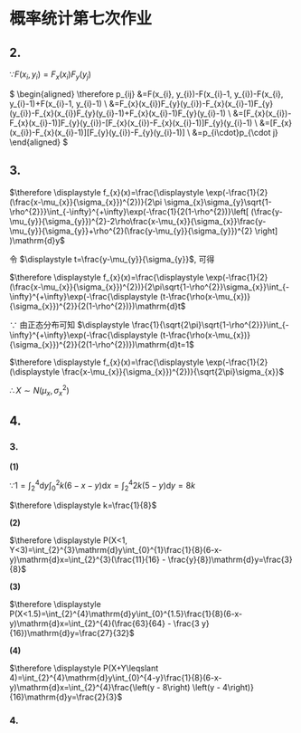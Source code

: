 # 概率统计第七次作业

## 2.

$\because F(x_{i}, y_{i})=F_{x}(x_{i})F_{y}(y_{j})$

$
\begin{aligned}
\therefore p_{ij}
&=F(x_{i}, y_{i})-F(x_{i}-1, y_{i})-F(x_{i}, y_{i}-1)+F(x_{i}-1, y_{i}-1) \\
&=F_{x}(x_{i})F_{y}(y_{i})-F_{x}(x_{i}-1)F_{y}(y_{i})-F_{x}(x_{i})F_{y}(y_{i}-1)+F_{x}(x_{i}-1)F_{y}(y_{i}-1) \\
&=[F_{x}(x_{i})-F_{x}(x_{i}-1)]F_{y}(y_{i})-[F_{x}(x_{i})-F_{x}(x_{i}-1)]F_{y}(y_{i}-1) \\
&=[F_{x}(x_{i})-F_{x}(x_{i}-1)][F_{y}(y_{i})-F_{y}(y_{i}-1)] \\
&=p_{i\cdot}p_{\cdot j}
\end{aligned}
$


## 3.

$\therefore \displaystyle f_{x}(x)=\frac{\displaystyle \exp(-\frac{1}{2}(\frac{x-\mu_{x}}{\sigma_{x}})^{2})}{2\pi \sigma_{x}\sigma_{y}\sqrt{1-\rho^{2}}}\int_{-\infty}^{+\infty}\exp(-\frac{1}{2(1-\rho^{2})}\left[ (\frac{y-\mu_{y}}{\sigma_{y}})^{2}-2\rho\frac{x-\mu_{x}}{\sigma_{x}}\frac{y-\mu_{y}}{\sigma_{y}}+\rho^{2}(\frac{y-\mu_{y}}{\sigma_{y}})^{2} \right] )\mathrm{d}y$

令 $\displaystyle t=\frac{y-\mu_{y}}{\sigma_{y}}$, 可得

$\therefore \displaystyle f_{x}(x)=\frac{\displaystyle \exp(-\frac{1}{2}(\frac{x-\mu_{x}}{\sigma_{x}})^{2})}{2\pi\sqrt{1-\rho^{2}}\sigma_{x}}\int_{-\infty}^{+\infty}\exp(-\frac{\displaystyle (t-\frac{\rho(x-\mu_{x})}{\sigma_{x}})^{2}}{2(1-\rho^{2})})\mathrm{d}t$

$\because$ 由正态分布可知 $\displaystyle \frac{1}{\sqrt{2\pi}\sqrt{1-\rho^{2}}}\int_{-\infty}^{+\infty}\exp(-\frac{\displaystyle (t-\frac{\rho(x-\mu_{x})}{\sigma_{x}})^{2}}{2(1-\rho^{2})})\mathrm{d}t=1$

$\therefore \displaystyle f_{x}(x)=\frac{\displaystyle \exp(-\frac{1}{2}(\displaystyle \frac{x-\mu_{x}}{\sigma_{x}})^{2})}{\sqrt{2\pi}\sigma_{x}}$

$\therefore X\sim N(\mu_{x}, \sigma_{x}^{2})$


## 4.

### 3.

**(1)**

$\because \displaystyle 1=\int_{2}^{4}\mathrm{d}y\int_{0}^{2}k(6-x-y)\mathrm{d}x=\int_{2}^{4}2 k \left(5 - y\right)\mathrm{d}y=8k$

$\therefore \displaystyle k=\frac{1}{8}$

**(2)**

$\therefore \displaystyle P(X<1, Y<3)=\int_{2}^{3}\mathrm{d}y\int_{0}^{1}\frac{1}{8}(6-x-y)\mathrm{d}x=\int_{2}^{3}(\frac{11}{16} - \frac{y}{8})\mathrm{d}y=\frac{3}{8}$

**(3)**

$\therefore \displaystyle P(X<1.5)=\int_{2}^{4}\mathrm{d}y\int_{0}^{1.5}\frac{1}{8}(6-x-y)\mathrm{d}x=\int_{2}^{4}(\frac{63}{64} - \frac{3 y}{16})\mathrm{d}y=\frac{27}{32}$

**(4)**

$\therefore \displaystyle P(X+Y\leqslant 4)=\int_{2}^{4}\mathrm{d}y\int_{0}^{4-y}\frac{1}{8}(6-x-y)\mathrm{d}x=\int_{2}^{4}\frac{\left(y - 8\right) \left(y - 4\right)}{16}\mathrm{d}y=\frac{2}{3}$

### 4.


